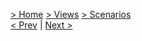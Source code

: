 [> Home](../../README.md) [> Views](../README.md)  [> Scenarios](README.md)  
[< Prev](../4.2.EventStorming/README.md)  |  [Next >](../4.4.C4Models/README.md)
